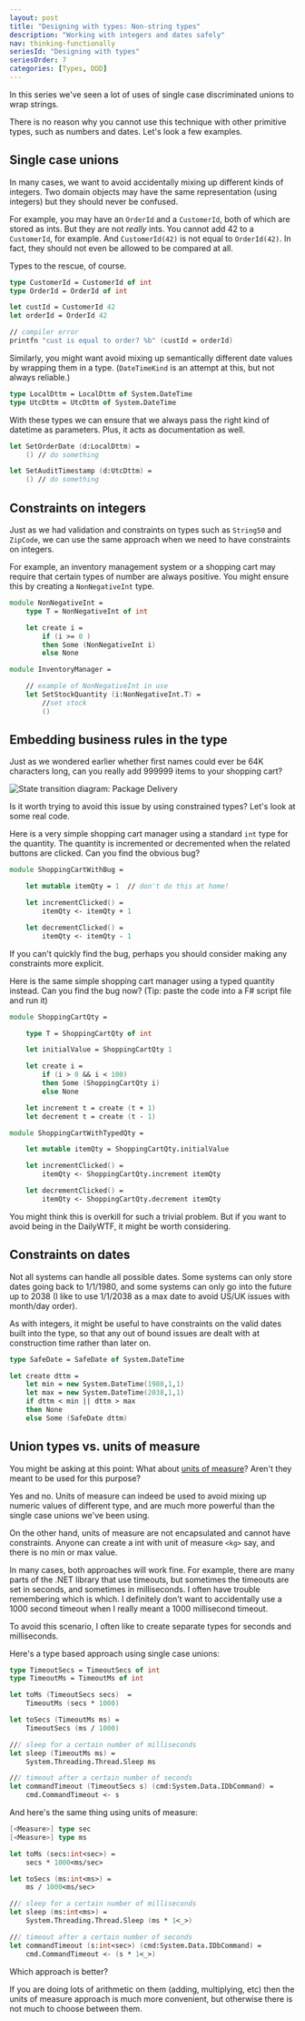 ```yaml
---
layout: post
title: "Designing with types: Non-string types"
description: "Working with integers and dates safely"
nav: thinking-functionally
seriesId: "Designing with types"
seriesOrder: 7
categories: [Types, DDD]
---
```


In this series we've seen a lot of uses of single case discriminated unions to wrap strings.

There is no reason why you cannot use this technique with other primitive types, such as numbers and dates.  Let's look a few examples.

## Single case unions

In many cases, we want to avoid accidentally mixing up different kinds of integers. Two domain objects may have the same representation (using integers) but they should never be confused.

For example, you may have an `OrderId` and a `CustomerId`, both of which are stored as ints. But they are not *really* ints. You cannot add 42 to a `CustomerId`, for example. 
And `CustomerId(42)` is not equal to `OrderId(42)`. In fact, they should not even be allowed to be compared at all.

Types to the rescue, of course.

```fsharp
type CustomerId = CustomerId of int
type OrderId = OrderId of int

let custId = CustomerId 42
let orderId = OrderId 42

// compiler error
printfn "cust is equal to order? %b" (custId = orderId) 
```

Similarly, you might want avoid mixing up semantically different date values by wrapping them in a type. (`DateTimeKind` is an attempt at this, but not always reliable.)

```fsharp
type LocalDttm = LocalDttm of System.DateTime
type UtcDttm = UtcDttm of System.DateTime
```

With these types we can ensure that we always pass the right kind of datetime as parameters. Plus, it acts as documentation as well.

```fsharp
let SetOrderDate (d:LocalDttm) = 
    () // do something

let SetAuditTimestamp (d:UtcDttm) = 
    () // do something
```

## Constraints on integers

Just as we had validation and constraints on types such as `String50` and `ZipCode`, we can use the same approach when we need to have constraints on integers.

For example, an inventory management system or a shopping cart may require that certain types of number are always positive.  You might ensure this by creating a `NonNegativeInt` type.

```fsharp
module NonNegativeInt = 
    type T = NonNegativeInt of int

    let create i = 
        if (i >= 0 )
        then Some (NonNegativeInt i)
        else None

module InventoryManager = 

    // example of NonNegativeInt in use
    let SetStockQuantity (i:NonNegativeInt.T) = 
        //set stock
        ()
```

## Embedding business rules in the type

Just as we wondered earlier whether first names could ever be 64K characters long, can you really add 999999 items to your shopping cart?  

![State transition diagram: Package Delivery](../assets/img/AddToCart.png)

Is it worth trying to avoid this issue by using constrained types? Let's look at some real code.  

Here is a very simple shopping cart manager using a standard `int` type for the quantity. The quantity is incremented or decremented when the related buttons are clicked. Can you find the obvious bug?

```fsharp
module ShoppingCartWithBug = 

    let mutable itemQty = 1  // don't do this at home!

    let incrementClicked() = 
        itemQty <- itemQty + 1

    let decrementClicked() = 
        itemQty <- itemQty - 1
```

If you can't quickly find the bug, perhaps you should consider making any constraints more explicit. 

Here is the same simple shopping cart manager using a typed quantity instead. Can you find the bug now?  (Tip: paste the code into a F# script file and run it) 

```fsharp
module ShoppingCartQty = 

    type T = ShoppingCartQty of int

    let initialValue = ShoppingCartQty 1

    let create i = 
        if (i > 0 && i < 100)
        then Some (ShoppingCartQty i)
        else None

    let increment t = create (t + 1)
    let decrement t = create (t - 1)

module ShoppingCartWithTypedQty = 

    let mutable itemQty = ShoppingCartQty.initialValue

    let incrementClicked() = 
        itemQty <- ShoppingCartQty.increment itemQty

    let decrementClicked() = 
        itemQty <- ShoppingCartQty.decrement itemQty
```

You might think this is overkill for such a trivial problem. But if you want to avoid being in the DailyWTF, it might be worth considering.

## Constraints on dates

Not all systems can handle all possible dates. Some systems can only store dates going back to 1/1/1980, and some systems can only go into the future up to 2038 (I like to use 1/1/2038 as a max date to avoid US/UK issues with month/day order).

As with integers, it might be useful to have constraints on the valid dates built into the type, so that any out of bound issues are dealt with at construction time rather than later on.

```fsharp
type SafeDate = SafeDate of System.DateTime

let create dttm = 
    let min = new System.DateTime(1980,1,1)
    let max = new System.DateTime(2038,1,1)
    if dttm < min || dttm > max
    then None
    else Some (SafeDate dttm)
```


## Union types vs. units of measure

You might be asking at this point: What about [units of measure](../posts/units-of-measure.md)? Aren't they meant to be used for this purpose?

Yes and no.  Units of measure can indeed be used to avoid mixing up numeric values of different type, and are much more powerful than the single case unions we've been using.

On the other hand, units of measure are not encapsulated and cannot have constraints. Anyone can create a int with unit of measure `<kg>` say, and there is no min or max value.

In many cases, both approaches will work fine.  For example, there are many parts of the .NET library that use timeouts, but sometimes the timeouts are set in seconds, and sometimes in milliseconds.
I often have trouble remembering which is which. I definitely don't want to accidentally use a 1000 second timeout when I really meant a 1000 millisecond timeout.

To avoid this scenario, I often like to create separate types for seconds and milliseconds.

Here's a type based approach using single case unions:

```fsharp
type TimeoutSecs = TimeoutSecs of int
type TimeoutMs = TimeoutMs of int

let toMs (TimeoutSecs secs)  = 
    TimeoutMs (secs * 1000)

let toSecs (TimeoutMs ms) = 
    TimeoutSecs (ms / 1000)

/// sleep for a certain number of milliseconds
let sleep (TimeoutMs ms) = 
    System.Threading.Thread.Sleep ms

/// timeout after a certain number of seconds    
let commandTimeout (TimeoutSecs s) (cmd:System.Data.IDbCommand) = 
    cmd.CommandTimeout <- s
```

And here's the same thing using units of measure:

```fsharp
[<Measure>] type sec 
[<Measure>] type ms

let toMs (secs:int<sec>) = 
    secs * 1000<ms/sec>

let toSecs (ms:int<ms>) = 
    ms / 1000<ms/sec>

/// sleep for a certain number of milliseconds
let sleep (ms:int<ms>) = 
    System.Threading.Thread.Sleep (ms * 1<_>)

/// timeout after a certain number of seconds    
let commandTimeout (s:int<sec>) (cmd:System.Data.IDbCommand) = 
    cmd.CommandTimeout <- (s * 1<_>)
```

Which approach is better?

If you are doing lots of arithmetic on them (adding, multiplying, etc) then the units of measure approach is much more convenient, but otherwise there is not much to choose between them.  


